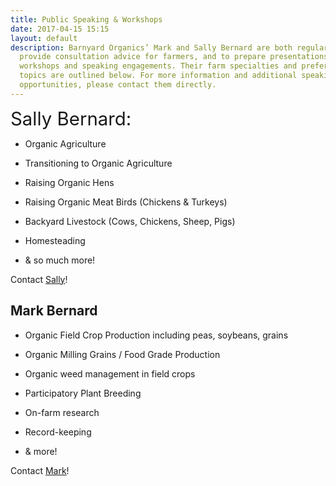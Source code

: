```yaml
---
title: Public Speaking & Workshops
date: 2017-04-15 15:15
layout: default
description: Barnyard Organics’ Mark and Sally Bernard are both regularly asked to
  provide consultation advice for farmers, and to prepare presentations for educational
  workshops and speaking engagements. Their farm specialties and preferred speaking
  topics are outlined below. For more information and additional speaking ideas and
  opportunities, please contact them directly.
---
```



<span style="font-size: 2.1em;">Sally Bernard:</span>

* Organic Agriculture

* Transitioning to Organic Agriculture

* Raising Organic Hens

* Raising Organic Meat Birds (Chickens & Turkeys)

* Backyard Livestock (Cows, Chickens, Sheep, Pigs)

* Homesteading

* & so much more!

Contact [Sally](sallywb@gmail.com)!

## Mark Bernard

* Organic Field Crop Production including peas, soybeans, grains

* Organic Milling Grains / Food Grade Production

* Organic weed management in field crops

* Participatory Plant Breeding

* On-farm research

* Record-keeping

* & more!

Contact [Mark](info@barnyardorganics.com)!